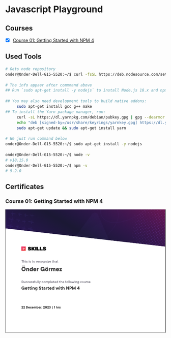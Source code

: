 # Javascript Playground


## Courses
- [x] [Course 01: Getting Started with NPM 4](01-GettingStartedWithNPM4/readme.md)

## Used Tools

```sh
# Gets node repository
onder@Onder-Dell-G15-5520:~/$ curl -fsSL https://deb.nodesource.com/setup_18.x | sudo -E bash -

# The info appaer after commmand above
## Run `sudo apt-get install -y nodejs` to install Node.js 18.x and npm

## You may also need development tools to build native addons:
     sudo apt-get install gcc g++ make
## To install the Yarn package manager, run:
     curl -sL https://dl.yarnpkg.com/debian/pubkey.gpg | gpg --dearmor | sudo tee /usr/share/keyrings/yarnkey.gpg >/dev/null
     echo "deb [signed-by=/usr/share/keyrings/yarnkey.gpg] https://dl.yarnpkg.com/debian stable main" | sudo tee /etc/apt/sources.list.d/yarn.list
     sudo apt-get update && sudo apt-get install yarn

# We just run command below
onder@Onder-Dell-G15-5520:~/$ sudo apt-get install -y nodejs

onder@Onder-Dell-G15-5520:~/$ node -v
# v18.15.0
onder@Onder-Dell-G15-5520:~/$ npm -v
# 9.2.0
```

## Certificates

### Course 01: Getting Started with NPM 4

![](00-Certificates/course01.png)

